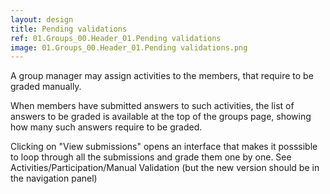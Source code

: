 ```yaml
---
layout: design
title: Pending validations
ref: 01.Groups_00.Header_01.Pending validations
image: 01.Groups_00.Header_01.Pending validations.png
---
```


A group manager may assign activities to the members, that require to be graded manually.

When members have submitted answers to such activities, the list of answers to be graded is available at the top of the groups page, showing how many such answers require to be graded.

Clicking on "View submissions" opens an interface that makes it posssible to loop through all the submissions and grade them one by one. See Activities/Participation/Manual Validation (but the new version should be in the navigation panel)
